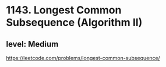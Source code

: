 # 1143. Longest Common Subsequence (Algorithm II)
## level: Medium

https://leetcode.com/problems/longest-common-subsequence/
